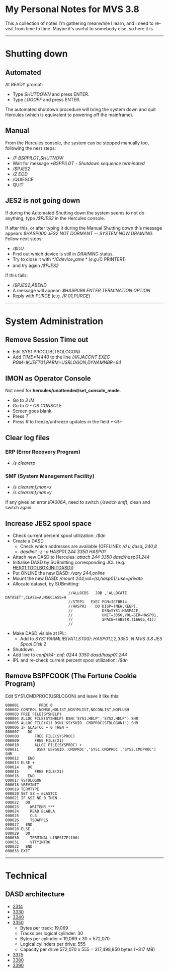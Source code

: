 # My Personal Notes for MVS 3.8

This a collection of notes I'm gathering meanwhile I learn, and I need to re-visit from time to time. Maybe it's useful to somebody else, so here it is.

---

# Shutting down

## Automated

 At READY prompt:
  * Type *SHUTDOWN* and press ENTER.
  * Type *LOGOFF* and press ENTER.
  
The automated shutdown procedure will bring the system down and quit Hercules (which is equivalent to powering off the mainframe).

## Manual

From the Hercules console, the system can be stopped manually too, following the nest steps:

* */F BSPPILOT,SHUTNOW*
* Wait for message *+BSPPILOT - Shutdown sequence terminated*
* */$PJES2*
* */Z EOD*
* /QUIESCE
* QUIT

## JES2 is not going down

If during the Automated Shutting down the system seems to not do anything, type */$PJES2* in the Hercules console.

If after this, or after typing it during the Manual Shutting down this message appears *$HASP000 JES2 NOT DORMANT -- SYSTEM NOW DRAINING*. Follow next steps:

* */$DU*
* Find out which device is still in *DRAINING* status.
* Try to close it with */$C device_name* (e.g. /$C PRINTER1)
* and try again */$PJES2*

If this fails:
* */$PJES2,ABEND*
* A message will appear: *$HASP098 ENTER TERMINATION OPTION*
* Reply with *PURGE* (e.g. */R 01,PURGE*)

---

# System Administration

## Remove Session Time out

* Edit SYS1.PROCLIB(TSOLOGON)
* Add *TIME=14440* to the line *//IKJACCNT EXEC PGM=IKJEFT01,PARM=USRLOGON,DYNAMNBR=64*

## IMON as Operator Console
Not need for **hercules/unattended/set_console_mode**.

* Go to *3 IM*
* Go to *O - OS CONSOLE*
* Screen goes blank.
* Press *T*
* Press *R* to freeze/unfreeze updates in the field *\*\<R\>*

## Clear log files

### ERP (Error Recovery Program) 

* */s clearerp*

### SMF (System Management Facility)
* */s clearsmf,man=x*
* */s clearsmf,man=y*

If any gives an error *IFA006A*, need to switch (*/switch smf*), clean and switch again:

## Increase JES2 spool space
* Check current percent spool utilization: */$dn*
* Create a DASD
  * Check which addresses are available (OFFLINE): */d u,dasd,,240,8*
  * *dasdinit -z -a HASP01.244 3350 HASP01*
* Attach new DASD to Hercules: *attach 244 3350 dasd/hasp01.244*
* Initialise DASD by SUBmitting corresponding JCL (e.g. [HER01.TOOLBOX(INITDASD)](https://github.com/asmCcoder/mainframeadventures/blob/master/MVStoolbox/src/VOL2TAPE))
* Put ONLINE the new DASD: */vary 244,online*
* Mount the new DASD: */mount 244,vol=(sl,hasp01),use=private*
* Allocate dataset, by SUBmitting:
```
							//ALLOCDS   JOB ,'ALLOCATE DATASET',CLASS=A,MSGCLASS=H
							//STEP1   EXEC PGM=IEFBR14
							//HASP01    DD DISP=(NEW,KEEP),
							//             DSN=SYS1.HASPACE,
							//             UNIT=3350,VOL=SER=HASP01,
							//             SPACE=(ABSTR,(16605,41))
							//
```
* Make DASD visible at IPL:
  * Add to *SYS1.PARMLIB(VATLST00)*: 
			*HASP01,1,2,3350    ,N                  MVS 3.8 JES Spool Disk 2*
* Shutdown
* Add line to *conf/tk4-.cnf*: *0244 3350 dasd/hasp01.244*
* IPL and re-check current percent spool utilization: */$dn*

## Remove BSPFCOOK (The Fortune Cookie Program)

Edit SYS1.CMDPROC(USRLOGON) and leave it like this:

```
000001         PROC 0                                                  
000002 CONTROL NOMSG,NOLIST,NOSYMLIST,NOCONLIST,NOFLUSH                
000003 FREE FILE(SYSHELP)                                              
000004 ALLOC FILE(SYSHELP) DSN('SYS1.HELP','SYS2.HELP') SHR            
000005 ALLOC FILE(X1) DSN('&SYSUID..CMDPROC(STDLOGON)') SHR            
000006 IF &LASTCC = 0 THEN +                                           
000007    DO                                                           
000008       FREE FILE(SYSPROC)                                        
000009       FREE FILE(X1)                                             
000010       ALLOC FILE(SYSPROC) +                                     
000011        DSN('&SYSUID..CMDPROC','SYS1.CMDPROC','SYS2.CMDPROC') SHR
000012    END                                                          
000013 ELSE +                                                          
000014    DO                                                           
000015       FREE FILE(X1)                                             
000016    END                                                          
000017 %STDLOGON                                                       
000018 %REVINIT                                                        
000019 TERMTYPE                                                        
000020 SET SZ = &LASTCC                                                
000021 IF &SZ NE 0 THEN -                                              
000022   DO                         
000023     WRITENR ***              
000024     READ BLABLA              
000025     CLS                      
000026     TSOAPPLS                 
000027   END                        
000028 ELSE -                       
000029   DO                         
000030     TERMINAL LINESIZE(100)   
000031     %TTYINTRO                
000032   END                        
000033 EXIT
```

---

# Technical

## DASD architecture

* [2314](https://www.ibm.com/ibm/history/exhibits/storage/storage_2314.html)
* [3330](https://www.ibm.com/ibm/history/exhibits/storage/storage_3330.html)
* [3340](https://www.ibm.com/ibm/history/exhibits/storage/storage_3340.html)
* [3350](https://www.ibm.com/ibm/history/exhibits/storage/storage_3350.html)
  * Bytes per track: 19,069
  * Tracks per logical cylinder: 30
  * Bytes per cylinder = 19,069 x 30 = 572,070‬
  * Logical cylinders per drive: 555
  * Capacity per drive 572,070‬ x 555 = 317,498,850 bytes (~317 MB)
* [3375](https://www.ibm.com/ibm/history/exhibits/storage/storage_3370.html)
* [3380](https://www.ibm.com/ibm/history/exhibits/storage/storage_3380.html)
* [3390](https://www.ibm.com/ibm/history/exhibits/storage/storage_3390.html)
